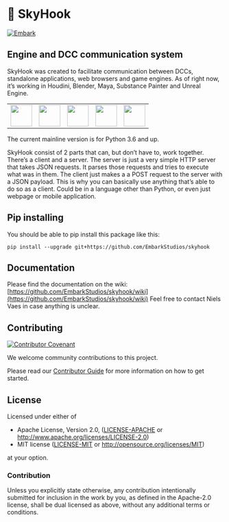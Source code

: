 # 🌴 SkyHook

[![Embark](https://img.shields.io/badge/embark-open%20source-blueviolet.svg)](https://embark.dev)

## Engine and DCC communication system

SkyHook was created to facilitate communication between DCCs, standalone applications, web browsers and game engines. As of right now, it’s working in Houdini, Blender, Maya, Substance Painter and Unreal Engine.

<table style="width: 100%">
  <tr>
    <td><img src="./wiki-images/blender_logo.png" height="50" /></td>
    <td><img src="./wiki-images/houdinibadge.jpg" height="50" /></td>
    <td><img src="./wiki-images/UE_Logo_Icon_Black.png" height="50" /></td>
    <td><img src="./wiki-images/maya_logo.png" height="50" /></td>
    <td><img src="./wiki-images/substance_painter.png" height="50" /></td>
  </tr>
 </table>

The current mainline version is for Python 3.6 and up. 

SkyHook consist of 2 parts that can, but don’t have to, work together. There’s a client and a server. The server is just a very simple HTTP server that takes JSON requests. It parses those requests and tries to execute what was in them. The client just makes a a POST request to the server with a JSON payload. This is why you can basically use anything that’s able to do so as a client. Could be in a language other than Python, or even just webpage or mobile application.

## Pip installing

You should be able to pip install this package like this:
```batch
pip install --upgrade git+https://github.com/EmbarkStudios/skyhook
```

## Documentation

Please find the documentation on the wiki: [https://github.com/EmbarkStudios/skyhook/wiki](https://github.com/EmbarkStudios/skyhook/wiki)
Feel free to contact Niels Vaes in case anything is unclear. 

## Contributing

[![Contributor Covenant](https://img.shields.io/badge/contributor%20covenant-v1.4-ff69b4.svg)](../main/CODE_OF_CONDUCT.md)

We welcome community contributions to this project.

Please read our [Contributor Guide](CONTRIBUTING.md) for more information on how to get started.

## License

Licensed under either of

* Apache License, Version 2.0, ([LICENSE-APACHE](LICENSE-APACHE) or http://www.apache.org/licenses/LICENSE-2.0)
* MIT license ([LICENSE-MIT](LICENSE-MIT) or http://opensource.org/licenses/MIT)

at your option.

### Contribution

Unless you explicitly state otherwise, any contribution intentionally submitted for inclusion in the work by you, as defined in the Apache-2.0 license, shall be dual licensed as above, without any additional terms or conditions.
